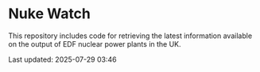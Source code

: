 # Nuke Watch

This repository includes code for retrieving the latest information available on the output of EDF nuclear power plants in the UK.

Last updated: 2025-07-29 03:46